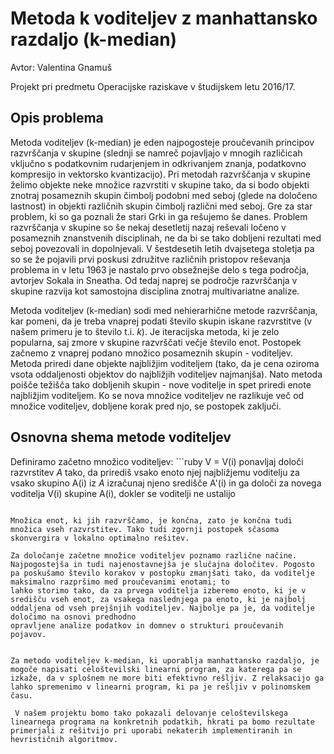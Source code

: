 # Metoda k voditeljev z manhattansko razdaljo (k-median)

Avtor: Valentina Gnamuš

Projekt pri predmetu Operacijske raziskave v študijskem letu 2016/17.

## Opis problema
Metoda voditeljev (k-median) je eden najpogosteje proučevanih principov razvrščanja v skupine (slednji se namreč pojavljajo v mnogih različicah vključno s podatkovnim rudarjenjem in odkrivanjem znanja, podatkovno kompresijo in vektorsko kvantizacijo).
Pri metodah razvrščanja v skupine želimo objekte neke množice razvrstiti v skupine tako, da si bodo objekti znotraj posameznih skupin čimbolj podobni med seboj (glede na določeno lastnost) in objekti različnih skupin čimbolj različni med seboj. Gre za star problem, ki so ga poznali že stari Grki in ga rešujemo še danes.
 Problem razvrščanja v skupine so še nekaj desetletij nazaj reševali ločeno v posameznih znanstvenih disciplinah, ne da bi se tako dobljeni rezultati med seboj povezovali in dopolnjevali. V šestdesetih letih dvajsetega stoletja pa so se že pojavili prvi poskusi združitve različnih pristopov reševanja problema in v letu 1963 je nastalo prvo obsežnejše delo s tega področja, avtorjev Sokala in Sneatha. Od tedaj naprej se področje razvrščanja v skupine razvija kot samostojna disciplina znotraj multivariatne analize.
 
 Metoda voditeljev (k-median) sodi med nehierarhične metode razvrščanja, kar pomeni, da je treba vnaprej podati število skupin iskane razvrstitve (v našem primeru je to število t.i. *k*). Je iteracijska metoda, ki je zelo popularna, saj zmore v skupine razvrščati večje število enot. Postopek začnemo z vnaprej podano množico posameznih skupin - voditeljev. Metoda priredi dane objekte najbližjim voditeljem (tako, da je cena oziroma vsota oddaljenosti objektov do najbližjih voditeljev najmanjša). Nato metoda poišče težišča tako dobljenih skupin - nove voditelje in spet priredi enote najbližjim voditeljem. Ko se nova množice voditeljev ne razlikuje več od množice voditeljev, dobljene korak pred njo, se postopek zaključi.
 
 ## Osnovna shema metode voditeljev
 
 Definiramo začetno množico voditeljev: ```ruby 
 V = V(i)
ponavljaj
    določi razvrstitev *A* tako, da prirediš 
        vsako enoto njej najbližjemu voditelju
    za vsako skupino A(i) iz *A* izračunaj njeno središče A'(i)
        in ga določi za novega voditelja V(i) skupine A(i),
dokler se voditelji ne ustalijo
```

Množica enot, ki jih razvrščamo, je končna, zato je končna tudi množica vseh razvrstitev. Tako tudi zgornji postopek sčasoma skonvergira v lokalno optimalno rešitev.

Za določanje začetne množice voditeljev poznamo različne načine. Najpogostejša in tudi najenostavnejša je slučajna določitev. Pogosto pa poskušamo število korakov v postopku zmanjšati tako, da voditelje maksimalno razpršimo med proučevanimi enotami; to
lahko storimo tako, da za prvega voditelja izberemo enoto, ki je v središču vseh enot, za vsakega naslednjega pa enoto, ki je najbolj oddaljena od vseh prejšnjih voditeljev. Najbolje pa je, da voditelje določimo na osnovi predhodno
opravljene analize podatkov in domnev o strukturi proučevanih
pojavov.


Za metodo voditeljev k-median, ki uporablja manhattansko razdaljo, je mogoče napisati celoštevilski linearni program, za katerega pa se izkaže, da v splošnem ne more biti efektivno rešljiv. Z relaksacijo ga lahko spremenimo v linearni program, ki pa je rešljiv v polinomskem času.

 V našem projektu bomo tako pokazali delovanje celoštevilskega linearnega programa na konkretnih podatkih, hkrati pa bomo rezultate primerjali z rešitvijo pri uporabi nekaterih implementiranih in hevrističnih algoritmov.
